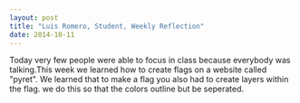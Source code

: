 ```yaml
---
layout: post
title: "Luis Romero, Student, Weekly Reflection"
date: 2014-10-11
---
```


Today very few people were able to focus in class because everybody was talking.This week we learned how to create flags on a website called "pyret". We learned that to make a flag you also had to create layers within the flag. we do this so that the colors outline but be seperated.
